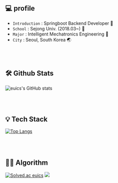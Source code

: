 ## 💻 profile
- `Introduction` : Springboot Backend Developer 🌿
- `School` : Sejong Univ. (2018.03~) 🏫
- `Major` : Intelligent Mechatronics Engineering 📙
- `City` : Seoul, South Korea 🌏

<br>
<br>

## 🛠 Github Stats
![euics's GitHub stats](https://github-readme-stats.vercel.app/api?username=euics&show_icons=true&theme=dark&count_private=true)

<br>
<br>

## 💡 Tech Stack
[![Top Langs](https://github-readme-stats.vercel.app/api/top-langs/?username=euics&langs_count=10&layout=compact)]()

<br>
<br>

## 🧑‍💻 Algorithm
[![Solved.ac
euics](http://mazassumnida.wtf/api/v2/generate_badge?boj=pjh575157)](https://solved.ac/pjh575157)
<img src="http://mazandi.herokuapp.com/api?handle=pjh575157&theme=warm"/>

